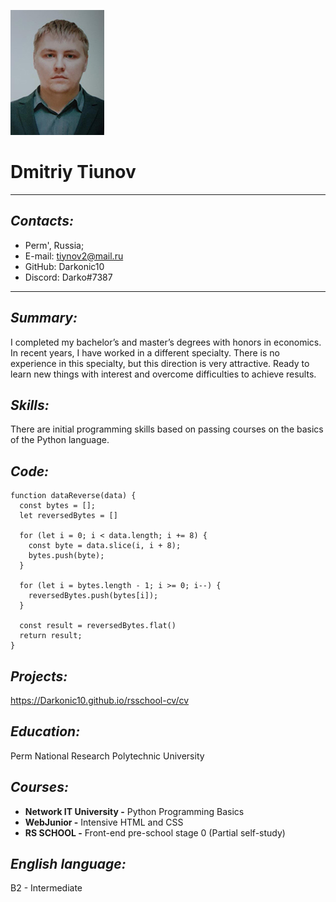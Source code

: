 ![My photo](assets/img/photo.jpeg)
# **Dmitriy Tiunov**
***
## *Contacts:* ##
- Perm', Russia;
- E-mail: tiynov2@mail.ru
- GitHub: Darkonic10
- Discord: Darko#7387
***
## *Summary:* ##
I completed my bachelor’s and master’s degrees with honors in economics. In recent years, I have worked in a different specialty. There is no experience in this specialty, but this direction is very attractive. Ready to learn new things with interest and overcome difficulties to achieve results.
## *Skills:* ##
There are initial programming skills based on passing courses on the basics of the Python language.
## *Code:* ##
```
function dataReverse(data) {
  const bytes = [];
  let reversedBytes = []
  
  for (let i = 0; i < data.length; i += 8) {
    const byte = data.slice(i, i + 8);
    bytes.push(byte);
  }
  
  for (let i = bytes.length - 1; i >= 0; i--) {
    reversedBytes.push(bytes[i]);
  }
  
  const result = reversedBytes.flat()
  return result;
}
```
## *Projects:* ##
https://Darkonic10.github.io/rsschool-cv/cv
## *Education:* ##
Perm National Research Polytechnic University
## *Courses:* ##
- **Network IT University -** Python Programming Basics
- **WebJunior -** Intensive HTML and CSS
- **RS SCHOOL -** Front-end pre-school stage 0 (Partial self-study)
## *English language:* ##
B2 - Intermediate